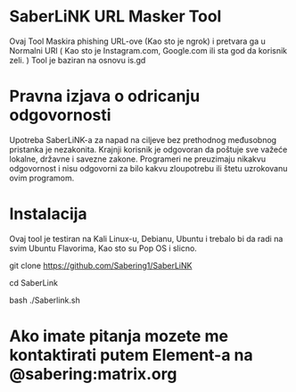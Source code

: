 # SaberLiNK URL Masker Tool
Ovaj Tool Maskira phishing URL-ove (Kao sto je ngrok) i pretvara ga u Normalni URl ( Kao sto je Instagram.com, Google.com ili sta god da korisnik zeli. ) Tool je baziran na osnovu is.gd
# Pravna izjava o odricanju odgovornosti
Upotreba SaberLiNK-a za napad na ciljeve bez prethodnog međusobnog pristanka je nezakonita. Krajnji korisnik je odgovoran da poštuje sve važeće lokalne, državne i savezne zakone. Programeri ne preuzimaju nikakvu odgovornost i nisu odgovorni za bilo kakvu zloupotrebu ili štetu uzrokovanu ovim programom. 
# Instalacija
Ovaj tool je testiran na Kali Linux-u, Debianu, Ubuntu i trebalo bi da radi na svim Ubuntu Flavorima, Kao sto su Pop OS i slicno.

git clone https://github.com/Sabering1/SaberLiNK

cd SaberLink

bash ./Saberlink.sh

# Ako imate pitanja mozete me kontaktirati putem Element-a na @sabering:matrix.org
